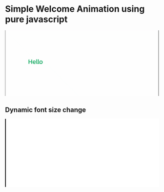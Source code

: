 # Simple Welcome Animation using pure javascript

![](jswelcome.gif)

## Dynamic font size change

![](jswelcome_2.gif)